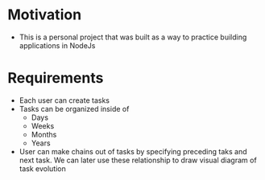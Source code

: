 # Motivation
- This is a personal project that was built as a way to practice building applications in NodeJs

# Requirements
- Each user can create tasks
- Tasks can be organized inside of
  - Days
  - Weeks
  - Months
  - Years
- User can make chains out of tasks by specifying preceding taks and next task. We can later use these relationship to draw visual diagram of task evolution

